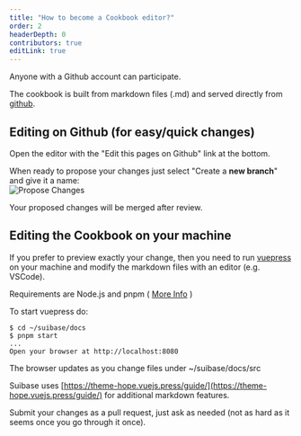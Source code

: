 ```yaml
---
title: "How to become a Cookbook editor?"
order: 2
headerDepth: 0
contributors: true
editLink: true
---
```


Anyone with a Github account can participate.

The cookbook is built from markdown files (.md) and served directly from [github](https://github.com/sui-base/suibase/tree/main/docs/website).

## Editing on Github (for easy/quick changes)

Open the editor with the "Edit this pages on Github" link at the bottom.

When ready to propose your changes just select "Create a **new branch**" and give it a name:<br>
<img :src="$withBase('/assets/propose-change.png')" alt="Propose Changes"><br>

Your proposed changes will be merged after review.

## Editing the Cookbook on your machine
If you prefer to preview exactly your change, then you need to run [vuepress]( https://vuepress.vuejs.org/ ) on your machine and modify the markdown files with an editor (e.g. VSCode).

Requirements are Node.js and pnpm ( [More Info](https://theme-hope.vuejs.press/cookbook/tutorial/env.html) )

To start vuepress do:
```shell
$ cd ~/suibase/docs
$ pnpm start
...
Open your browser at http://localhost:8080
```

The browser updates as you change files under ~/suibase/docs/src

Suibase uses [https://theme-hope.vuejs.press/guide/](https://theme-hope.vuejs.press/guide/) for additional markdown features.

Submit your changes as a pull request, just ask as needed (not as hard as it seems once you go through it once).